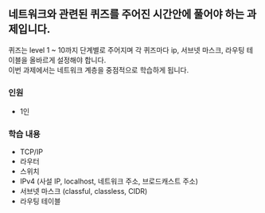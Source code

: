 ## 네트워크와 관련된 퀴즈를 주어진 시간안에 풀어야 하는 과제입니다. 
퀴즈는 level 1 ~ 10까지 단계별로 주어지며 각 퀴즈마다 ip, 서브넷 마스크, 라우팅 테이블을 올바르게 설정해야 합니다.   
이번 과제에서는 네트워크 계층을 중점적으로 학습하게 됩니다.  
### 인원
- 1인

### 학습 내용
- TCP/IP
- 라우터
- 스위치
- IPv4 (사설 IP, localhost, 네트워크 주소, 브로드캐스트 주소)
- 서브넷 마스크 (classful, classless,  CIDR)
- 라우팅 테이블  
